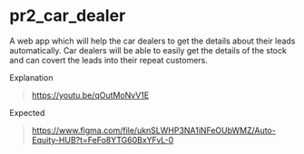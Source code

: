 # pr2_car_dealer
A web app which will help the car dealers to get the details about their leads automatically. Car dealers will be able to easily get the details of the stock and can covert the leads into their repeat customers.

Explanation 
> https://youtu.be/qOutMoNvV1E

Expected 
> https://www.figma.com/file/uknSLWHP3NA1iNFeOUbWMZ/Auto-Equity-HUB?t=FeFo8YTG60BxYFvL-0
